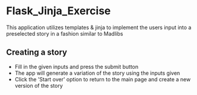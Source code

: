 # Flask_Jinja_Exercise

This application utilizes templates & jinja to implement the users input into a preselected story in a fashion similar to Madlibs

## Creating a story

- Fill in the given inputs and press the submit button  
- The app will generate a variation of the story using the inputs given  
- Click the 'Start over' option to return to the main page and create a new version of the story
